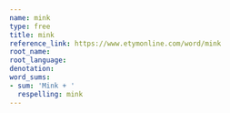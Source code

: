 ```yaml
---
name: mink
type: free
title: mink
reference_link: https://www.etymonline.com/word/mink
root_name: 
root_language: 
denotation: 
word_sums:
- sum: 'Mink + '
  respelling: mink
---
```

